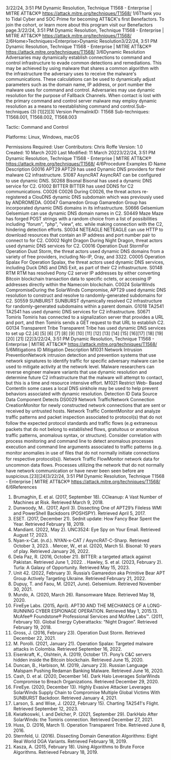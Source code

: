 3/22/24, 3:51 PM Dynamic Resolution, Technique T1568 - Enterprise | MITRE ATT&CK®
https://attack.mitre.org/techniques/T1568/ 1/6Thank you to Tidal Cyber and SOC Prime for becoming ATT&CK's ﬁrst Benefactors. To join the cohort, or learn more about this program visit our
Benefactors page.3/22/24, 3:51 PM Dynamic Resolution, Technique T1568 - Enterprise | MITRE ATT&CK®
https://attack.mitre.org/techniques/T1568/ 2/6Home>Techniques>Enterprise>Dynamic Resolution3/22/24, 3:51 PM Dynamic Resolution, Technique T1568 - Enterprise | MITRE ATT&CK®
https://attack.mitre.org/techniques/T1568/ 3/6Dynamic Resolution
Adversaries may dynamically establish connections to command and control infrastructure to evade common detections and remediations.
This may be achieved by using malware that shares a common algorithm with the infrastructure the adversary uses to receive the malware's
communications. These calculations can be used to dynamically adjust parameters such as the domain name, IP address, or port number
the malware uses for command and control.
Adversaries may use dynamic resolution for the purpose of Fallback Channels. When contact is lost with the primary command and control
server malware may employ dynamic resolution as a means to reestablishing command and control.Sub-techniques (3)
[1][2][3]
Version PermalinkID: T1568
Sub-techniques:  T1568.001, T1568.002, T1568.003

Tactic: Command and Control

Platforms: Linux, Windows, macOS

Permissions Required: User
Contributors: Chris Roffe
Version: 1.0
Created: 10 March 2020
Last Modiﬁed: 11 March 20223/22/24, 3:51 PM Dynamic Resolution, Technique T1568 - Enterprise | MITRE ATT&CK®
https://attack.mitre.org/techniques/T1568/ 4/6Procedure Examples
ID Name Description
G0016 APT29 APT29 has used Dynamic DNS providers for their malware C2 infrastructure.
S1087 AsyncRAT AsyncRAT can be conﬁgured to use dynamic DNS.
S0268 Bisonal Bisonal has used a dynamic DNS service for C2.
G1002 BITTER BITTER has used DDNS for C2 communications.
C0026 C0026 During C0026, the threat actors re-registered a ClouDNS dynamic DNS subdomain which was previously
used by ANDROMEDA.
G0047 Gamaredon Group Gamaredon Group has incorporated dynamic DNS domains in its infrastructure.
S0666 Gelsemium Gelsemium can use dynamic DNS domain names in C2.
S0449 Maze Maze has forged POST strings with a random choice from a list of possibilities including "forum", "php",
"view", etc. while making connection with the C2, hindering detection efforts.
S0034 NETEAGLE NETEAGLE can use HTTP to download resources that contain an IP address and port number pair to
connect to for C2.
C0002 Night Dragon During Night Dragon, threat actors used dynamic DNS services for C2.
C0016 Operation Dust
StormFor Operation Dust Storm, the threat actors used dynamic DNS domains from a variety of free providers,
including No-IP, Oray, and 3322.
C0005 Operation Spalax For Operation Spalax, the threat actors used dynamic DNS services, including Duck DNS and DNS Exit,
as part of their C2 infrastructure.
S0148 RTM RTM has resolved Pony C2 server IP addresses by either converting Bitcoin blockchain transaction data
to speciﬁc octets, or accessing IP addresses directly within the Namecoin blockchain.
C0024 SolarWinds
CompromiseDuring the SolarWinds Compromise, APT29 used dynamic DNS resolution to construct and resolve to
randomly-generated subdomains for C2.
S0559 SUNBURST SUNBURST dynamically resolved C2 infrastructure for randomly-generated subdomains within a parent
domain.
G1018 TA2541 TA2541 has used dynamic DNS services for C2 infrastructure.
S0671 Tomiris Tomiris has connected to a signalization server that provides a URL and port, and then Tomiris sends a
GET request to that URL to establish C2.
G0134 Transparent Tribe Transparent Tribe has used dynamic DNS services to set up C2.[4]
[5]
[6]
[7]
[8]
[9]
[10]
[11]
[12]
[13]
[14]
[15]
[16][17]
[18]
[19]
[20]
[21]
[22]3/22/24, 3:51 PM Dynamic Resolution, Technique T1568 - Enterprise | MITRE ATT&CK®
https://attack.mitre.org/techniques/T1568/ 5/6Mitigations
ID Mitigation Description
M1031 Network
Intrusion
PreventionNetwork intrusion detection and prevention systems that use network signatures to identify traﬃc for
speciﬁc adversary malware can be used to mitigate activity at the network level. Malware researchers can
reverse engineer malware variants that use dynamic resolution and determine future C2 infrastructure that
the malware will attempt to contact, but this is a time and resource intensive effort.
M1021 Restrict Web-
Based ContentIn some cases a local DNS sinkhole may be used to help prevent behaviors associated with dynamic
resolution.
Detection
ID Data Source Data Component Detects
DS0029 Network TraﬃcNetwork
Connection
CreationMonitor for newly constructed network connections that are sent or received by
untrusted hosts.
Network Traﬃc
ContentMonitor and analyze traﬃc patterns and packet inspection associated to protocol(s) that
do not follow the expected protocol standards and traﬃc ﬂows (e.g extraneous packets
that do not belong to established ﬂows, gratuitous or anomalous traﬃc patterns,
anomalous syntax, or structure). Consider correlation with process monitoring and
command line to detect anomalous processes execution and command line arguments
associated to traﬃc patterns (e.g. monitor anomalies in use of ﬁles that do not normally
initiate connections for respective protocol(s)).
Network Traﬃc
FlowMonitor network data for uncommon data ﬂows. Processes utilizing the network that do
not normally have network communication or have never been seen before are
suspicious.[23][24]3/22/24, 3:51 PM Dynamic Resolution, Technique T1568 - Enterprise | MITRE ATT&CK®
https://attack.mitre.org/techniques/T1568/ 6/6References
1. Brumaghin, E. et al. (2017, September 18). CCleanup: A Vast
Number of Machines at Risk. Retrieved March 9, 2018.
2. Dunwoody, M.. (2017, April 3). Dissecting One of APT29’s
Fileless WMI and PowerShell Backdoors (POSHSPY).
Retrieved April 5, 2017.
3. ESET. (2017, December 21). Sednit update: How Fancy Bear
Spent the Year. Retrieved February 18, 2019.
4. Mandiant. (2022, May 2). UNC3524: Eye Spy on Your Email.
Retrieved August 17, 2023.
5. Nyan-x-Cat. (n.d.). NYAN-x-CAT / AsyncRAT-C-Sharp. Retrieved
October 3, 2023.
. Mercer, W., et al. (2020, March 5). Bisonal: 10 years of play.
Retrieved January 26, 2022.
7. Dela Paz, R. (2016, October 21). BITTER: a targeted attack
against Pakistan. Retrieved June 1, 2022.
. Hawley, S. et al. (2023, February 2). Turla: A Galaxy of
Opportunity. Retrieved May 15, 2023.
9. Unit 42. (2022, February 3). Russia’s Gamaredon aka Primitive
Bear APT Group Actively Targeting Ukraine. Retrieved February
21, 2022.
10. Dupuy, T. and Faou, M. (2021, June). Gelsemium. Retrieved
November 30, 2021.
11. Mundo, A. (2020, March 26). Ransomware Maze. Retrieved
May 18, 2020.
12. FireEye Labs. (2015, April). APT30 AND THE MECHANICS OF
A LONG-RUNNING CYBER ESPIONAGE OPERATION. Retrieved
May 1, 2015.13. McAfee® Foundstone® Professional Services and McAfee
Labs™. (2011, February 10). Global Energy Cyberattacks:
“Night Dragon”. Retrieved February 19, 2018.
14. Gross, J. (2016, February 23). Operation Dust Storm. Retrieved
December 22, 2021.
15. M. Porolli. (2021, January 21). Operation Spalax: Targeted
malware attacks in Colombia. Retrieved September 16, 2022.
1. Eisenkraft, K., Olshtein, A. (2019, October 17). Pony’s C&C
servers hidden inside the Bitcoin blockchain. Retrieved June
15, 2020.
17. Duncan, B., Harbison, M. (2019, January 23). Russian
Language Malspam Pushing Redaman Banking Malware.
Retrieved June 16, 2020.
1. Cash, D. et al. (2020, December 14). Dark Halo Leverages
SolarWinds Compromise to Breach Organizations. Retrieved
December 29, 2020.
19. FireEye. (2020, December 13). Highly Evasive Attacker
Leverages SolarWinds Supply Chain to Compromise Multiple
Global Victims With SUNBURST Backdoor. Retrieved January
4, 2021.
20. Larson, S. and Wise, J. (2022, February 15). Charting TA2541's
Flight. Retrieved September 12, 2023.
21. Kwiatkoswki, I. and Delcher, P. (2021, September 29). DarkHalo
After SolarWinds: the Tomiris connection. Retrieved December
27, 2021.
22. Huss, D. (2016, March 1). Operation Transparent Tribe.
Retrieved June 8, 2016.
23. Sternfeld, U. (2016). Dissecting Domain Generation
Algorithms: Eight Real World DGA Variants. Retrieved February
18, 2019.
24. Kasza, A. (2015, February 18). Using Algorithms to Brute Force
Algorithms. Retrieved February 18, 2019.